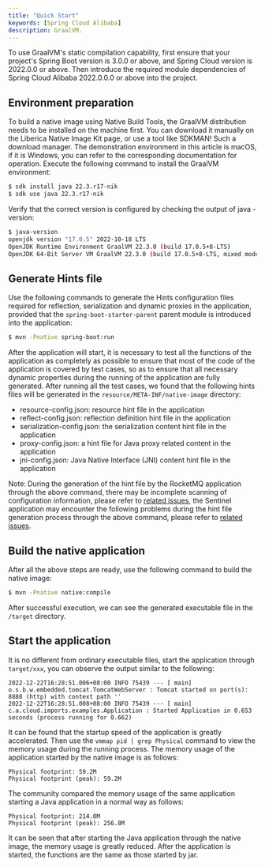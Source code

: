```yaml
---
title: "Quick Start"
keywords: [Spring Cloud Alibaba]
description: GraalVM.
---
```


To use GraalVM's static compilation capability, first ensure that your project's Spring Boot version is 3.0.0 or above, and Spring Cloud version is 2022.0.0 or above. Then introduce the required module dependencies of Spring Cloud Alibaba 2022.0.0.0 or above into the project.

## Environment preparation

To build a native image using Native Build Tools, the GraalVM distribution needs to be installed on the machine first. You can download it manually on the Liberica Native Image Kit page, or use a tool like SDKMAN!
Such a download manager. The demonstration environment in this article is macOS, if it is Windows, you can refer to the corresponding documentation for operation. Execute the following command to install the GraalVM environment:

```bash
$ sdk install java 22.3.r17-nik
$ sdk use java 22.3.r17-nik
```

Verify that the correct version is configured by checking the output of java -version:

```bash
$ java-version
openjdk version "17.0.5" 2022-10-18 LTS
OpenJDK Runtime Environment GraalVM 22.3.0 (build 17.0.5+8-LTS)
OpenJDK 64-Bit Server VM GraalVM 22.3.0 (build 17.0.5+8-LTS, mixed mode)
```

## Generate Hints file

Use the following commands to generate the Hints configuration files required for reflection, serialization and dynamic proxies in the application, provided that the `spring-boot-starter-parent` parent module is introduced into the application:

```bash
$ mvn -Pnative spring-boot:run
```

After the application will start, it is necessary to test all the functions of the application as completely as possible to ensure that most of the code of the application is covered by test cases, so as to ensure that all necessary dynamic properties during the running of the application are fully generated. After running all the test cases, we found that the following hints files will be generated in the `resource/META-INF/native-image` directory:

- resource-config.json: resource hint file in the application
- reflect-config.json: reflection definition hint file in the application
- serialization-config.json: the serialization content hint file in the application
- proxy-config.json: a hint file for Java proxy related content in the application
- jni-config.json: Java Native Interface (JNI) content hint file in the application

Note: During the generation of the hint file by the RocketMQ application through the above command, there may be incomplete scanning of configuration information, please refer to [related issues](https://github.com/alibaba/spring-cloud-alibaba/issues/3101), the Sentinel application may encounter the following problems during the hint file generation process through the above command, please refer to [related issues](https://github.com/alibaba/Sentinel/issues/3012).

## Build the native application

After all the above steps are ready, use the following command to build the native image:

```bash
$ mvn -Pnative native:compile
```

After successful execution, we can see the generated executable file in the `/target` directory.

## Start the application

It is no different from ordinary executable files, start the application through `target/xxx`, you can observe the output similar to the following:

```
2022-12-22T16:28:51.006+08:00 INFO 75439 --- [ main] o.s.b.w.embedded.tomcat.TomcatWebServer : Tomcat started on port(s): 8888 (http) with context path ''
2022-12-22T16:28:51.008+08:00 INFO 75439 --- [ main] c.a.cloud.imports.examples.Application : Started Application in 0.653 seconds (process running for 0.662)
```

It can be found that the startup speed of the application is greatly accelerated. Then use the `vmmap pid | grep Physical` command to view the memory usage during the running process. The memory usage of the application started by the native image is as follows:

```
Physical footprint: 59.2M
Physical footprint (peak): 59.2M
```

The community compared the memory usage of the same application starting a Java application in a normal way as follows:

```
Physical footprint: 214.0M
Physical footprint (peak): 256.8M
```

It can be seen that after starting the Java application through the native image, the memory usage is greatly reduced. After the application is started, the functions are the same as those started by jar.
